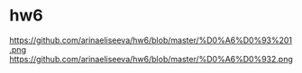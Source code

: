 # hw6
https://github.com/arinaeliseeva/hw6/blob/master/%D0%A6%D0%93%201.png
https://github.com/arinaeliseeva/hw6/blob/master/%D0%A6%D0%932.png
